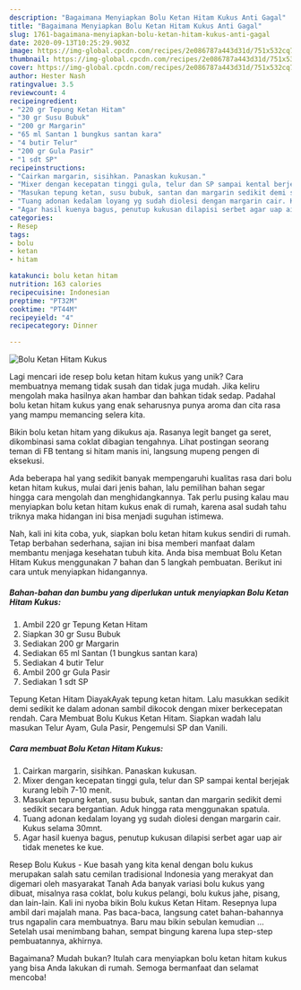 ```yaml
---
description: "Bagaimana Menyiapkan Bolu Ketan Hitam Kukus Anti Gagal"
title: "Bagaimana Menyiapkan Bolu Ketan Hitam Kukus Anti Gagal"
slug: 1761-bagaimana-menyiapkan-bolu-ketan-hitam-kukus-anti-gagal
date: 2020-09-13T10:25:29.903Z
image: https://img-global.cpcdn.com/recipes/2e086787a443d31d/751x532cq70/bolu-ketan-hitam-kukus-foto-resep-utama.jpg
thumbnail: https://img-global.cpcdn.com/recipes/2e086787a443d31d/751x532cq70/bolu-ketan-hitam-kukus-foto-resep-utama.jpg
cover: https://img-global.cpcdn.com/recipes/2e086787a443d31d/751x532cq70/bolu-ketan-hitam-kukus-foto-resep-utama.jpg
author: Hester Nash
ratingvalue: 3.5
reviewcount: 4
recipeingredient:
- "220 gr Tepung Ketan Hitam"
- "30 gr Susu Bubuk"
- "200 gr Margarin"
- "65 ml Santan 1 bungkus santan kara"
- "4 butir Telur"
- "200 gr Gula Pasir"
- "1 sdt SP"
recipeinstructions:
- "Cairkan margarin, sisihkan. Panaskan kukusan."
- "Mixer dengan kecepatan tinggi gula, telur dan SP sampai kental berjejak kurang lebih 7-10 menit."
- "Masukan tepung ketan, susu bubuk, santan dan margarin sedikit demi sedikit secara bergantian. Aduk hingga rata menggunakan spatula."
- "Tuang adonan kedalam loyang yg sudah diolesi dengan margarin cair. Kukus selama 30mnt."
- "Agar hasil kuenya bagus, penutup kukusan dilapisi serbet agar uap air tidak menetes ke kue."
categories:
- Resep
tags:
- bolu
- ketan
- hitam

katakunci: bolu ketan hitam 
nutrition: 163 calories
recipecuisine: Indonesian
preptime: "PT32M"
cooktime: "PT44M"
recipeyield: "4"
recipecategory: Dinner

---
```



![Bolu Ketan Hitam Kukus](https://img-global.cpcdn.com/recipes/2e086787a443d31d/751x532cq70/bolu-ketan-hitam-kukus-foto-resep-utama.jpg)

Lagi mencari ide resep bolu ketan hitam kukus yang unik? Cara membuatnya memang tidak susah dan tidak juga mudah. Jika keliru mengolah maka hasilnya akan hambar dan bahkan tidak sedap. Padahal bolu ketan hitam kukus yang enak seharusnya punya aroma dan cita rasa yang mampu memancing selera kita.

Bikin bolu ketan hitam yang dikukus aja. Rasanya legit banget ga seret, dikombinasi sama coklat dibagian tengahnya. Lihat postingan seorang teman di FB tentang si hitam manis ini, langsung mupeng pengen di eksekusi.

Ada beberapa hal yang sedikit banyak mempengaruhi kualitas rasa dari bolu ketan hitam kukus, mulai dari jenis bahan, lalu pemilihan bahan segar hingga cara mengolah dan menghidangkannya. Tak perlu pusing kalau mau menyiapkan bolu ketan hitam kukus enak di rumah, karena asal sudah tahu triknya maka hidangan ini bisa menjadi suguhan istimewa.


Nah, kali ini kita coba, yuk, siapkan bolu ketan hitam kukus sendiri di rumah. Tetap berbahan sederhana, sajian ini bisa memberi manfaat dalam membantu menjaga kesehatan tubuh kita. Anda bisa membuat Bolu Ketan Hitam Kukus menggunakan 7 bahan dan 5 langkah pembuatan. Berikut ini cara untuk menyiapkan hidangannya.

<!--inarticleads1-->

##### Bahan-bahan dan bumbu yang diperlukan untuk menyiapkan Bolu Ketan Hitam Kukus:

1. Ambil 220 gr Tepung Ketan Hitam
1. Siapkan 30 gr Susu Bubuk
1. Sediakan 200 gr Margarin
1. Sediakan 65 ml Santan (1 bungkus santan kara)
1. Sediakan 4 butir Telur
1. Ambil 200 gr Gula Pasir
1. Sediakan 1 sdt SP


Tepung Ketan Hitam DiayakAyak tepung ketan hitam. Lalu masukkan sedikit demi sedikit ke dalam adonan sambil dikocok dengan mixer berkecepatan rendah. Cara Membuat Bolu Kukus Ketan Hitam. Siapkan wadah lalu masukan Telur Ayam, Gula Pasir, Pengemulsi SP dan Vanili. 

<!--inarticleads2-->

##### Cara membuat Bolu Ketan Hitam Kukus:

1. Cairkan margarin, sisihkan. Panaskan kukusan.
1. Mixer dengan kecepatan tinggi gula, telur dan SP sampai kental berjejak kurang lebih 7-10 menit.
1. Masukan tepung ketan, susu bubuk, santan dan margarin sedikit demi sedikit secara bergantian. Aduk hingga rata menggunakan spatula.
1. Tuang adonan kedalam loyang yg sudah diolesi dengan margarin cair. Kukus selama 30mnt.
1. Agar hasil kuenya bagus, penutup kukusan dilapisi serbet agar uap air tidak menetes ke kue.


Resep Bolu Kukus - Kue basah yang kita kenal dengan bolu kukus merupakan salah satu cemilan tradisional Indonesia yang merakyat dan digemari oleh masyarakat Tanah Ada banyak variasi bolu kukus yang dibuat, misalnya rasa coklat, bolu kukus pelangi, bolu kukus jahe, pisang, dan lain-lain. Kali ini nyoba bikin Bolu kukus Ketan Hitam. Resepnya lupa ambil dari majalah mana. Pas baca-baca, langsung catet bahan-bahannya trus ngapalin cara membuatnya. Baru mau bikin sebulan kemudian … Setelah usai menimbang bahan, sempat bingung karena lupa step-step pembuatannya, akhirnya. 

Bagaimana? Mudah bukan? Itulah cara menyiapkan bolu ketan hitam kukus yang bisa Anda lakukan di rumah. Semoga bermanfaat dan selamat mencoba!
